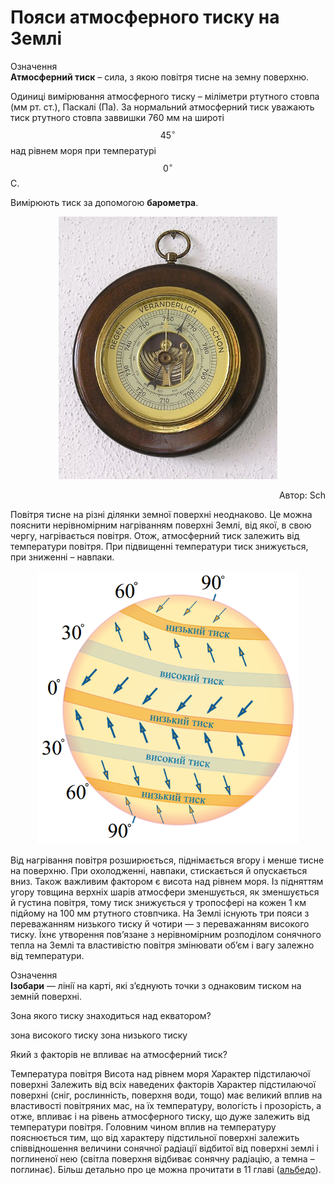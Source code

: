 Пояси атмосферного тиску на Землi
=================================

<div class="eoz-wrap">
<span class="eoz">Означення</span>
<div class="eoz-text">
<b>Атмосферний тиск</b> – сила, з якою повiтря тисне на земну поверхню.
</div>
</div>

Одиниці вимірювання атмосферного тиску – міліметри ртутного стовпа (мм рт. ст.), Паскалі (Па). За нормальний атмосферний тиск уважають тиск
ртутного стовпа заввишки 760 мм на широті $$45^{\circ}$$ над рівнем моря
при температурі $$0^{\circ}$$С.

Вимірюють тиск за допомогою **барометра**.

<div align="center">
<img src="2.jpg" width="350">
<p align="right">Автор: <span class="p1">Sch</span></p>
</div>

Повітря тисне на різні ділянки земної поверхні неоднаково. Це можна
пояснити нерівномірним нагріванням поверхні Землі, від якої, в свою
чергу, нагрівається повітря. Отож, атмосферний тиск залежить від
температури повітря. При підвищенні температури тиск знижується, при
зниженні – навпаки.

<div align="center">
<img src="3.png" width="420">
</div>

Від нагрівання повітря розширюється, піднімається вгору і менше тисне на
поверхню. При охолодженні, навпаки, стискається й опускається вниз.
Також важливим фактором є висота над рівнем моря. Із підняттям угору
товщина верхніх шарів атмосфери зменшується, як зменшується й густина
повітря, тому тиск знижується у тропосфері на кожен 1 км підйому на 100
мм ртутного стовпчика. На Землі існують три пояси з переважанням
низького тиску й чотири — з переважанням високого тиску. Їхнє утворення
пов’язане з нерівномірним розподілом сонячного тепла на Землі та
властивістю повітря змінювати об’єм і вагу залежно від температури.


<div class="eoz-wrap">
<span class="eoz">Означення</span>
<div class="eoz-text">
<b>Iзобари</b> — лiнiї на картi, якi з’єднують точки з однаковим тиском
на земнiй поверхнi.
</div>
</div>

<quiz>
<question>
<p>Зона якого тиску знаходиться над екватором?</p>
<answer>зона високого тиску</answer>
<answer correct>зона низького тиску</answer>
</question>
<question>
<p>Який з факторів не впливає на атмосферний тиск?</p>
<answer>Температура повітря</answer>
<answer>Висота над рівнем моря</answer>
<answer correct>Характер підстилаючої поверхні</answer>
<answer>Залежить від всіх наведених факторів</answer>
<explanation>Характер підстилаючої поверхні (сніг, рослинність, поверхня води, тощо) має великий вплив на властивості повітряних мас, на їх температуру, вологість і прозорість, а отже, впливає і на рівень атмосферного тиску, що дуже залежить від температури повітря. Головним чином вплив на температуру пояснюється тим, що від характеру підстильної поверхні залежить співвідношення величини сонячної радіації відбитої від поверхні землі і поглиненої нею (світла поверхня відбиває сонячну радіацію, а темна – поглинає). Більш детально про це можна прочитати в 11 главі (<a href="http://geography.ed-era.com/6/rozvyazannyageografichnyh_zadach.html" target="_blank">альбедо</a>).
</explanation>
</question>
</quiz>